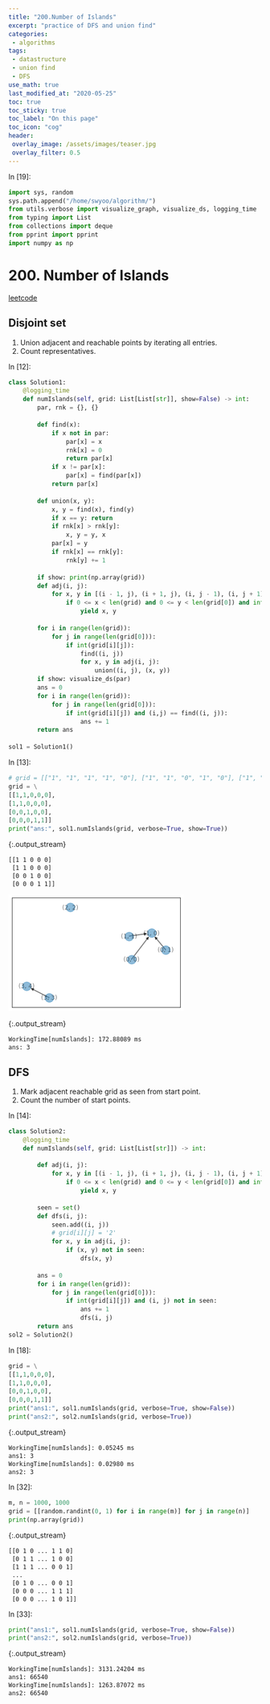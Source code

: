 ```yaml
---
title: "200.Number of Islands"
excerpt: "practice of DFS and union find"
categories:
 - algorithms
tags:
 - datastructure
 - union find
 - DFS
use_math: true
last_modified_at: "2020-05-25"
toc: true
toc_sticky: true
toc_label: "On this page"
toc_icon: "cog"
header:
 overlay_image: /assets/images/teaser.jpg
 overlay_filter: 0.5
---
```


<div class="prompt input_prompt">
In&nbsp;[19]:
</div>

<div class="input_area" markdown="1">

```python
import sys, random
sys.path.append("/home/swyoo/algorithm/")
from utils.verbose import visualize_graph, visualize_ds, logging_time
from typing import List
from collections import deque
from pprint import pprint
import numpy as np
```

</div>

# 200. Number of Islands
[leetcode](https://leetcode.com/problems/number-of-islands/submissions/)

## Disjoint set

1. Union adjacent and reachable points by iterating all entries. 
2. Count representatives. 

<div class="prompt input_prompt">
In&nbsp;[12]:
</div>

<div class="input_area" markdown="1">

```python
class Solution1:
    @logging_time
    def numIslands(self, grid: List[List[str]], show=False) -> int:
        par, rnk = {}, {}

        def find(x):
            if x not in par:
                par[x] = x
                rnk[x] = 0
                return par[x]
            if x != par[x]:
                par[x] = find(par[x])
            return par[x]

        def union(x, y):
            x, y = find(x), find(y)
            if x == y: return
            if rnk[x] > rnk[y]:
                x, y = y, x
            par[x] = y
            if rnk[x] == rnk[y]:
                rnk[y] += 1
        
        if show: print(np.array(grid))
        def adj(i, j):
            for x, y in [(i - 1, j), (i + 1, j), (i, j - 1), (i, j + 1)]:
                if 0 <= x < len(grid) and 0 <= y < len(grid[0]) and int(grid[x][y]):
                    yield x, y

        for i in range(len(grid)):
            for j in range(len(grid[0])):
                if int(grid[i][j]):
                    find((i, j))
                    for x, y in adj(i, j):
                        union((i, j), (x, y))
        if show: visualize_ds(par)
        ans = 0
        for i in range(len(grid)):
            for j in range(len(grid[0])):
                if int(grid[i][j]) and (i,j) == find((i, j)):
                    ans += 1
        return ans

sol1 = Solution1()
```

</div>

<div class="prompt input_prompt">
In&nbsp;[13]:
</div>

<div class="input_area" markdown="1">

```python
# grid = [["1", "1", "1", "1", "0"], ["1", "1", "0", "1", "0"], ["1", "1", "0", "0", "0"], ["0", "0", "0", "0", "0"]]
grid = \
[[1,1,0,0,0],
[1,1,0,0,0],
[0,0,1,0,0],
[0,0,0,1,1]]
print("ans:", sol1.numIslands(grid, verbose=True, show=True))
```

</div>

{:.output_stream}

```
[[1 1 0 0 0]
 [1 1 0 0 0]
 [0 0 1 0 0]
 [0 0 0 1 1]]

```


![png](/assets/images/NumberofIslands_files/NumberofIslands_4_1.png)


{:.output_stream}

```
WorkingTime[numIslands]: 172.88089 ms
ans: 3

```

## DFS 

1. Mark adjacent reachable grid as seen from start point. 
2. Count the number of start points. 

<div class="prompt input_prompt">
In&nbsp;[14]:
</div>

<div class="input_area" markdown="1">

```python
class Solution2:
    @logging_time 
    def numIslands(self, grid: List[List[str]]) -> int:

        def adj(i, j):
            for x, y in [(i - 1, j), (i + 1, j), (i, j - 1), (i, j + 1)]:
                if 0 <= x < len(grid) and 0 <= y < len(grid[0]) and int(grid[x][y]):
                    yield x, y

        seen = set()
        def dfs(i, j):
            seen.add((i, j))
            # grid[i][j] = '2'
            for x, y in adj(i, j):
                if (x, y) not in seen:
                    dfs(x, y)

        ans = 0
        for i in range(len(grid)):
            for j in range(len(grid[0])):
                if int(grid[i][j]) and (i, j) not in seen:
                    ans += 1
                    dfs(i, j)
        return ans
sol2 = Solution2()
```

</div>

<div class="prompt input_prompt">
In&nbsp;[18]:
</div>

<div class="input_area" markdown="1">

```python
grid = \
[[1,1,0,0,0],
[1,1,0,0,0],
[0,0,1,0,0],
[0,0,0,1,1]]
print("ans1:", sol1.numIslands(grid, verbose=True, show=False))
print("ans2:", sol2.numIslands(grid, verbose=True))
```

</div>

{:.output_stream}

```
WorkingTime[numIslands]: 0.05245 ms
ans1: 3
WorkingTime[numIslands]: 0.02980 ms
ans2: 3

```

<div class="prompt input_prompt">
In&nbsp;[32]:
</div>

<div class="input_area" markdown="1">

```python
m, n = 1000, 1000
grid = [[random.randint(0, 1) for i in range(m)] for j in range(n)] 
print(np.array(grid))
```

</div>

{:.output_stream}

```
[[0 1 0 ... 1 1 0]
 [0 1 1 ... 1 0 0]
 [1 1 1 ... 0 0 1]
 ...
 [0 1 0 ... 0 0 1]
 [0 0 0 ... 1 1 1]
 [0 0 0 ... 1 0 1]]

```

<div class="prompt input_prompt">
In&nbsp;[33]:
</div>

<div class="input_area" markdown="1">

```python
print("ans1:", sol1.numIslands(grid, verbose=True, show=False))
print("ans2:", sol2.numIslands(grid, verbose=True))
```

</div>

{:.output_stream}

```
WorkingTime[numIslands]: 3131.24204 ms
ans1: 66540
WorkingTime[numIslands]: 1263.87072 ms
ans2: 66540

```
